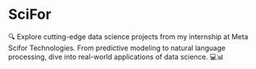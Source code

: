 # SciFor
🔍 Explore cutting-edge data science projects from my internship at Meta Scifor Technologies. From predictive modeling to natural language processing, dive into real-world applications of data science. 💻📊
